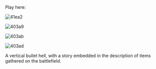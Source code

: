 Play here: 

![41ea2](https://github.com/user-attachments/assets/1224d269-c79d-442f-a590-c0742c0705ef)

![403a9](https://github.com/user-attachments/assets/9bc9f631-34db-49d4-9815-7f7f96f84103)

![403ab](https://github.com/user-attachments/assets/cd6aabe9-8a43-4b8a-abb4-48bc0d9d830c)

![403ad](https://github.com/user-attachments/assets/eb60d564-14f0-45ff-a336-c1a1db527459)

A vertical bullet hell, with a story embedded in the description of items gathered on the battlefield.
